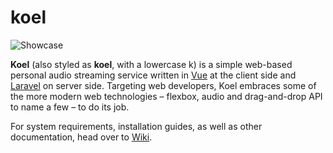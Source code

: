 # koel

![Showcase](http://koel.phanan.net/dist/img/showcase.png)

**Koel** (also styled as **koel**, with a lowercase k) is a simple web-based personal audio streaming service written in [Vue](http://vuejs.org/) at the client side and [Laravel](http://laravel.com/) on server side. Targeting web developers, Koel embraces some of the more modern web technologies – flexbox, audio and drag-and-drop API to name a few – to do its job.

For system requirements, installation guides, as well as other documentation, head over to [Wiki](https://github.com/phanan/koel/wiki).
